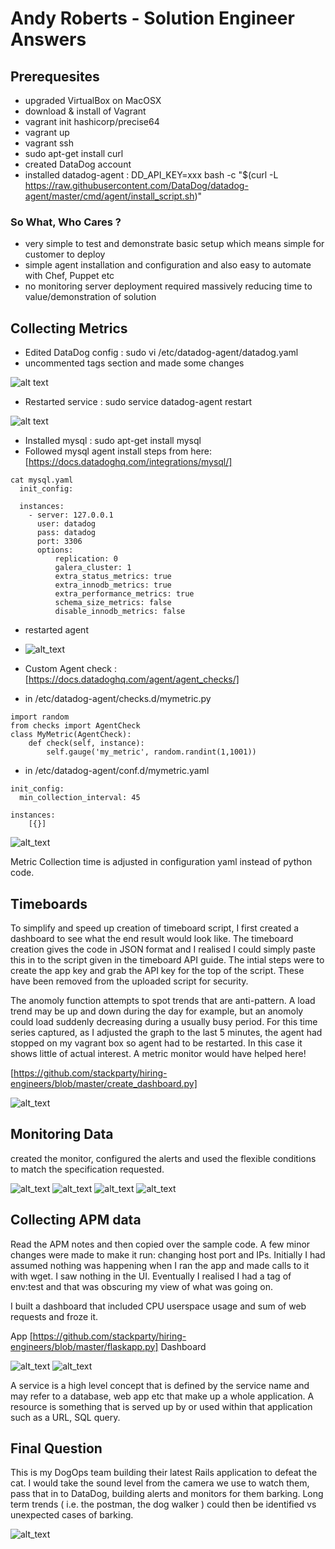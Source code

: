 # Andy Roberts - Solution Engineer Answers

## Prerequesites

- upgraded VirtualBox on MacOSX
- download & install of Vagrant
- vagrant init hashicorp/precise64
- vagrant up
- vagrant ssh
- sudo apt-get install curl
- created DataDog account 
- installed datadog-agent : DD_API_KEY=xxx bash -c "$(curl -L https://raw.githubusercontent.com/DataDog/datadog-agent/master/cmd/agent/install_script.sh)"

### So What, Who Cares ?

- very simple to test and demonstrate basic setup which means simple for customer to deploy
- simple agent installation and configuration and also easy to automate with Chef, Puppet etc
- no monitoring server deployment required massively reducing time to value/demonstration of solution

## Collecting Metrics

- Edited DataDog config : sudo vi /etc/datadog-agent/datadog.yaml
- uncommented tags section and made some changes 

 ![alt text](https://github.com/stackparty/hiring-engineers/blob/master/dd_agent_config.png "Tags in Agent Config")
 
- Restarted service : sudo service datadog-agent restart

![alt text](https://github.com/stackparty/hiring-engineers/blob/master/dd_hostmap.png "Host map in Datadog")

- Installed mysql : sudo apt-get install mysql
- Followed mysql agent install steps from here: [https://docs.datadoghq.com/integrations/mysql/]
```
cat mysql.yaml
  init_config:

  instances:
    - server: 127.0.0.1
      user: datadog
      pass: datadog
      port: 3306
      options:
          replication: 0
          galera_cluster: 1
          extra_status_metrics: true
          extra_innodb_metrics: true
          extra_performance_metrics: true
          schema_size_metrics: false
          disable_innodb_metrics: false
```

- restarted agent

- ![alt_text](https://github.com/stackparty/hiring-engineers/blob/master/dd_withmysql_agent.png "No tricks up my sleeve, Mysql Agent")

- Custom Agent check : [https://docs.datadoghq.com/agent/agent_checks/]
- in /etc/datadog-agent/checks.d/mymetric.py
```
import random
from checks import AgentCheck
class MyMetric(AgentCheck):
    def check(self, instance):
        self.gauge('my_metric', random.randint(1,1001))
```
- in /etc/datadog-agent/conf.d/mymetric.yaml
```
init_config:
  min_collection_interval: 45

instances:
    [{}]
```

![alt_text](https://github.com/stackparty/hiring-engineers/blob/master/dd_mymetric_explorer.png "my_metric explored")

Metric Collection time is adjusted in configuration yaml instead of python code. 

## Timeboards

To simplify and speed up creation of timeboard script, I first created a dashboard to see what the end result would look like. The timeboard creation gives the code in JSON format and I realised I could simply paste this in to the script given in the timeboard API guide. The intial steps were to create the app key and grab the API key for the top of the script. These have been removed from the uploaded script for security. 

The anomoly function attempts to spot trends that are anti-pattern. A load trend may be up and down during the day for example, but an anomoly could load suddenly decreasing during a usually busy period. For this time series captured, as I adjusted the graph to the last 5 minutes, the agent had stopped on my vagrant box so agent had to be restarted. In this case it shows little of actual interest. A metric monitor would have helped here!

[https://github.com/stackparty/hiring-engineers/blob/master/create_dashboard.py]

![alt_text](https://github.com/stackparty/hiring-engineers/blob/master/datadog%20timeseries.png "my timeseries through api snapshot")

## Monitoring Data

created the monitor, configured the alerts and used the flexible conditions to match the specification requested. 

![alt_text](https://github.com/stackparty/hiring-engineers/blob/master/dd_metric_monitor_setup.png "monitor setup")
![alt_text](https://github.com/stackparty/hiring-engineers/blob/master/dd_metric_monitor_alert.png "email alert")
![alt_text](https://github.com/stackparty/hiring-engineers/blob/master/dd_metric_snooze_1.png "weekday downtime")
![alt_text](https://github.com/stackparty/hiring-engineers/blob/master/dd_metric_snooze_2.png "weekend downtime")

## Collecting APM data

Read the APM notes and then copied over the sample code. A few minor changes were made to make it run: changing host port and IPs. 
Initially I had assumed nothing was happening when I ran the app and made calls to it with wget. I saw nothing in the UI. 
Eventually I realised I had a tag of env:test and that was obscuring my view of what was going on.

I built a dashboard that included CPU userspace usage and sum of web requests and froze it.

App [https://github.com/stackparty/hiring-engineers/blob/master/flaskapp.py]
Dashboard 

![alt_text](https://github.com/stackparty/hiring-engineers/blob/master/dd_apptrace_1.png "app trace dashboard config")
![alt_text](https://github.com/stackparty/hiring-engineers/blob/master/dd_apptrace_2.png "app trace graph")

A service is a high level concept that is defined by the service name and may refer to a database, web app etc that make up a whole application. A resource is something that is served up by or used within that application such as a URL, SQL query. 

## Final Question

This is my DogOps team building their latest Rails application to defeat the cat. I would take the sound level from the camera we use to watch them, pass that in to DataDog, building alerts and monitors for them barking. Long term trends ( i.e. the postman, the dog walker ) could then be identified vs unexpected cases of barking.

![alt_text](https://github.com/stackparty/hiring-engineers/blob/master/dogops.png "dog ops")



